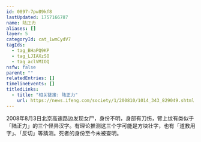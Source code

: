 ```yaml
---
id: 0897-7pw89kf8
lastUpdated: 1757166787
name: 陆正力
aliases: []
layer: 5
categoryId: cat_1wmCydV7
tagIds:
  - tag_BHaPQ9KP
  - tag_LJIAXzSO
  - tag_aclVMIOQ
nsfw: false
parent: ""
relatedEntries: []
timelineEvents: []
titledLinks:
  - title: "相关链接: 陆正力"
    url: https://news.ifeng.com/society/1/200810/1014_343_829049.shtml
---
```


2008年8月3日北京高速路边发现女尸，身份不明，身部有刀伤，臂上纹有类似于「陆正力」的三个怪异汉字。有理论推测这三个字可能是方块壮字，也有「道教用字」、「反切」等猜测。死者的身份至今未被查明。
